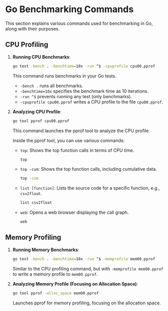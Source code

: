 
# Go Benchmarking Commands

This section explains various commands used for benchmarking in Go, along with their purposes.

## CPU Profiling

1. **Running CPU Benchmarks**:
   ```bash
   go test -bench . -benchtime=10x -run ^$ -cpuprofile cpu00.pprof
   ```
   This command runs benchmarks in your Go tests. 
   - `-bench .` runs all benchmarks.
   - `-benchtime=10x` specifies the benchmark time as 10 iterations.
   - `-run ^$` prevents running any test (only benchmarks).
   - `-cpuprofile cpu00.pprof` writes a CPU profile to the file `cpu00.pprof`.

2. **Analyzing CPU Profile**:
   ```bash
   go tool pprof cpu00.pprof
   ```
   This command launches the pprof tool to analyze the CPU profile.

   Inside the pprof tool, you can use various commands:

   - `top`: Shows the top function calls in terms of CPU time.
     ```bash
     top
     ```

   - `top -cum`: Shows the top function calls, including cumulative data.
     ```bash
     top -cum
     ```

   - `list [function]`: Lists the source code for a specific function, e.g., `csv2float`.
     ```bash
     list csv2float
     ```

   - `web`: Opens a web browser displaying the call graph.
     ```bash
     web
     ```

## Memory Profiling

1. **Running Memory Benchmarks**:
   ```bash
   go test -bench . -benchtime=10x -run ^$ -memprofile mem00.pprof
   ```
   Similar to the CPU profiling command, but with `-memprofile mem00.pprof` to write a memory profile to `mem00.pprof`.

2. **Analyzing Memory Profile (Focusing on Allocation Space)**:
   ```bash
   go tool pprof -alloc_space mem00.pprof
   ```
   Launches pprof for memory profiling, focusing on the allocation space.
